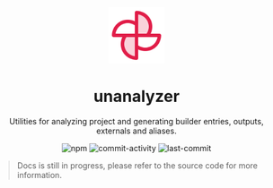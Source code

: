 <div align="center">

<img src="https://github.com/unbuilderjs/unanalyzer/blob/v1/windmill.svg?raw=true" width="100" height="100">

# unanalyzer

Utilities for analyzing project and generating builder entries, outputs, externals and aliases.

![npm](https://img.shields.io/npm/v/unanalyzer)
![commit-activity](https://img.shields.io/github/commit-activity/m/unbuilderjs/unanalyzer)
![last-commit](https://img.shields.io/github/last-commit/unbuilderjs/unanalyzer)

</div>

> Docs is still in progress, please refer to the source code for more information.
